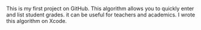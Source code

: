 This is my first project on GitHub. This algorithm allows you to quickly enter and list student grades. it can be useful for teachers and academics. I wrote this algorithm on Xcode.

